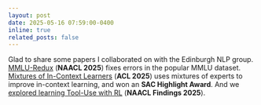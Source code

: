 ```yaml
---
layout: post
date: 2025-05-16 07:59:00-0400
inline: true
related_posts: false
---
```


Glad to share some papers I collaborated on with the Edinburgh NLP group. [MMLU-Redux](https://arxiv.org/abs/2406.04127) (**NAACL 2025**) fixes errors in the popular  MMLU dataset. [Mixtures of In-Context Learners](https://arxiv.org/abs/2411.02830) (**ACL 2025**) uses mixtures of experts to improve in-context learning, and won an **SAC Highlight Award**. And we [explored learning Tool-Use with RL](https://arxiv.org/abs/2502.05867) (**NAACL Findings 2025**). 